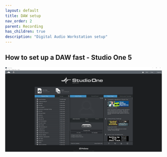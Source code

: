 ```yaml
---
layout: default
title: DAW setup
nav_order: 2
parent: Recording
has_children: true
description: "Digital Audio Workstation setup"
---
```


## **How to set up a DAW fast - Studio One 5**

![Studio One 5 - starting screen](/assets/images/so5-01-welcome.png)
